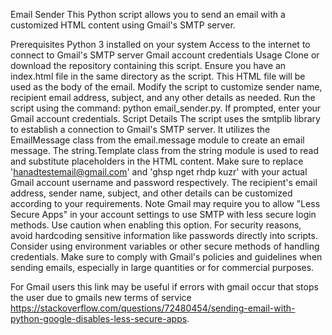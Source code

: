 Email Sender
This Python script allows you to send an email with a customized HTML content using Gmail's SMTP server.

Prerequisites
Python 3 installed on your system
Access to the internet to connect to Gmail's SMTP server
Gmail account credentials
Usage
Clone or download the repository containing this script.
Ensure you have an index.html file in the same directory as the script. This HTML file will be used as the body of the email.
Modify the script to customize sender name, recipient email address, subject, and any other details as needed.
Run the script using the command: python email_sender.py.
If prompted, enter your Gmail account credentials.
Script Details
The script uses the smtplib library to establish a connection to Gmail's SMTP server.
It utilizes the EmailMessage class from the email.message module to create an email message.
The string.Template class from the string module is used to read and substitute placeholders in the HTML content.
Make sure to replace 'hanadtestemail@gmail.com' and 'ghsp nget rhdp kuzr' with your actual Gmail account username and password respectively.
The recipient's email address, sender name, subject, and other details can be customized according to your requirements.
Note
Gmail may require you to allow "Less Secure Apps" in your account settings to use SMTP with less secure login methods. Use caution when enabling this option.
For security reasons, avoid hardcoding sensitive information like passwords directly into scripts. Consider using environment variables or other secure methods of handling credentials.
Make sure to comply with Gmail's policies and guidelines when sending emails, especially in large quantities or for commercial purposes.

For Gmail users this link may be useful if errors with gmail occur that stops the user due to gmails new terms of service https://stackoverflow.com/questions/72480454/sending-email-with-python-google-disables-less-secure-apps. 
